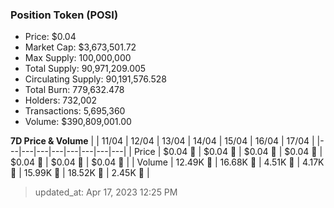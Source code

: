 
  ### Position Token (POSI)
  - Price: $0.04
  - Market Cap: $3,673,501.72
  - Max Supply: 100,000,000
  - Total Supply: 90,971,209.005
  - Circulating Supply: 90,191,576.528
  - Total Burn: 779,632.478
  - Holders: 732,002
  - Transactions: 5,695,360
  - Volume: $390,809,001.00

  **7D Price & Volume**
  | | 11&#x2F;04 | 12&#x2F;04 | 13&#x2F;04 | 14&#x2F;04 | 15&#x2F;04 | 16&#x2F;04 | 17&#x2F;04 |
  |---|---|---|---|---|---|---|---|
  | Price | $0.04 🚀 | $0.04 🚀 | $0.04 🔻 | $0.04 🚀 | $0.04 🚀 | $0.04 🔻 | $0.04 🔻 |
  | Volume | 12.49K 🔻 | 16.68K 🚀 | 4.51K 🔻 | 4.17K 🔻 | 15.99K 🚀 | 18.52K 🚀 | 2.45K 🔻 |

  > updated_at: Apr 17, 2023 12:25 PM
